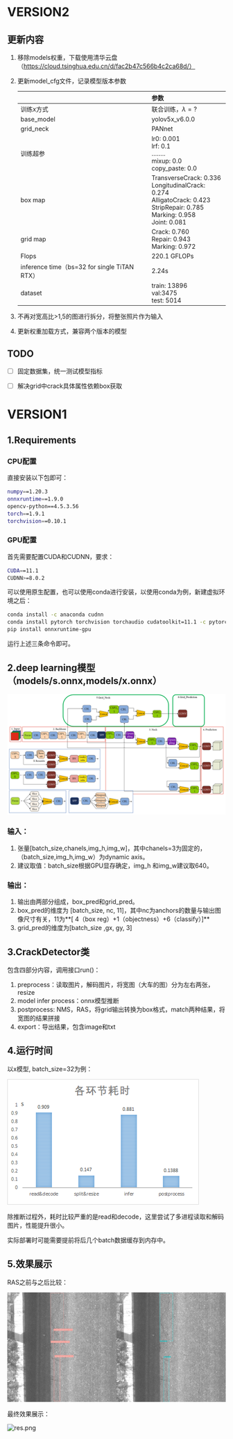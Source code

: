 # VERSION2 

## 更新内容

1. 移除models权重，下载使用清华云盘（https://cloud.tsinghua.edu.cn/d/fac2b47c566b4c2ca68d/）

2. 更新model_cfg文件，记录模型版本参数

   |                                              | 参数                                                         |
   | -------------------------------------------- | ------------------------------------------------------------ |
   | 训练x方式                                    | 联合训练，$\lambda = ?$                                      |
   | base_model                                   | yolov5x_v6.0.0                                               |
   | grid_neck                                    | PANnet                                                       |
   | 训练超参                                     | lr0: 0.001<br/>lrf: 0.1<br/>……..<br/>mixup: 0.0<br/>copy_paste: 0.0 |
   | box map                                      | TransverseCrack: 0.336<br/>LongitudinalCrack: 0.274<br/>AlligatoCrack: 0.423<br/>StripRepair: 0.785<br/>Marking: 0.958<br/>Joint: 0.081 |
   | grid map                                     | Crack: 0.760<br/>Repair: 0.943<br/>Marking: 0.972            |
   | Flops                                        | 220.1 GFLOPs                                                 |
   | inference time（bs=32 for single TiTAN RTX） | 2.24s                                                        |
   | dataset                                      | train: 13896<br/>val:3475<br/>test: 5014                     |

3. 不再对宽高比>1,5的图进行拆分，将整张照片作为输入

4. 更新权重加载方式，兼容两个版本的模型

## TODO

- [ ] 固定数据集，统一测试模型指标
- [ ] 解决grid中crack具体属性依赖box获取



# VERSION1

## 1.Requirements

### CPU配置

直接安装以下包即可：

```bash
numpy==1.20.3
onnxruntime==1.9.0
opencv-python==4.5.3.56
torch==1.9.1
torchvision==0.10.1
```

### GPU配置

首先需要配置CUDA和CUDNN，要求：

```bash
CUDA==11.1
CUDNN>=8.0.2
```

可以使用原生配置，也可以使用conda进行安装，以使用conda为例，新建虚拟环境之后：

```bash
conda install -c anaconda cudnn
conda install pytorch torchvision torchaudio cudatoolkit=11.1 -c pytorch -c nvidia
pip install onnxruntime-gpu
```

运行上述三条命令即可。

## 2.deep learning模型（models/s.onnx,models/x.onnx）

![model.png](https://github.com/qiy20/crackdetect_demo/blob/main/model.png?raw=true)

### 输入：

1. 张量[batch_size,chanels,img_h,img_w]，其中chanels=3为固定的，（batch_size,img_h,img_w）为dynamic axis。
2. 建议取值：batch_size根据GPU显存确定，img_h 和img_w建议取640。

### 输出：

1. 输出由两部分组成，box_pred和grid_pred。
2. box_pred的维度为 [batch_size, nc, 11]，其中nc为anchors的数量与输出图像尺寸有关，11为**[ 4（box reg）+1（objectness）+6（classify）]**
3. grid_pred的维度为[batch_size ,gx, gy, 3]

## 3.CrackDetector类

包含四部分内容，调用接口run()：

1. preprocess：读取图片，解码图片，将宽图（大车的图）分为左右两张，resize
2. model infer process：onnx模型推断
3. postprocess: NMS，RAS，将grid输出转换为box格式，match两种结果，将宽图的结果拼接
4. export：导出结果，包含image和txt

## 4.运行时间

以x模型, batch_size=32为例：

![time_consuming.png](https://github.com/qiy20/crackdetect_demo/blob/main/time_consuming.png?raw=true)

除推断过程外，耗时比较严重的是read和decode，这里尝试了多进程读取和解码图片，性能提升很小。

实际部署时可能需要提前将后几个batch数据缓存到内存中。

## 5.效果展示

RAS之前与之后比较：

![before&after_RAS.png](https://github.com/qiy20/crackdetect_demo/blob/main/before&after_RAS.png?raw=true)

最终效果展示：

![res.png](https://github.com/qiy20/crackdetect_demo/blob/main/res.png?raw=true)

